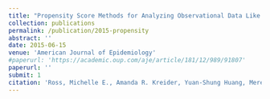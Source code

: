 ```yaml
---
title: "Propensity Score Methods for Analyzing Observational Data Like Randomized Experiments: Challenges and Solutions for Rare Outcomes and Exposures"
collection: publications
permalink: /publication/2015-propensity
abstract: ''
date: 2015-06-15
venue: 'American Journal of Epidemiology'
#paperurl: 'https://academic.oup.com/aje/article/181/12/989/91807'
paperurl: ''
submit: 1
citation: 'Ross, Michelle E., Amanda R. Kreider, Yuan-Shung Huang, Meredith Matone, David M. Rubin, and A. Russell Localio. 2015. &quot;Propensity Score Methods for Analyzing Observational Data Like Randomized Experiments: Challenges and Solutions for Rare Outcomes and Exposures.&quot; <i>American Journal of Epidemiology</i> 181 (12): 989–95.'
---
```

